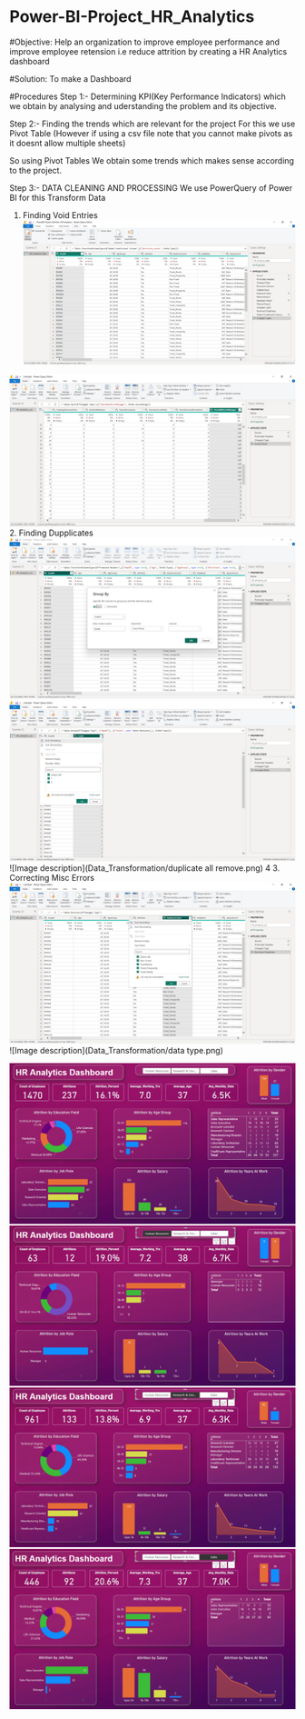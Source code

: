 # Power-BI-Project_HR_Analytics

#Objective:
Help an organization to improve employee performance and improve employee retension i.e reduce attrition by creating a HR Analytics dashboard

#Solution:
To make a Dashboard

#Procedures
Step 1:- 
Determining KPI(Key Performance Indicators) which we obtain by analysing and uderstanding the problem and its objective.

Step 2:-
Finding the trends which are relevant for the project
For this we use Pivot Table
(However if using a csv file note that you cannot make pivots as it doesnt allow multiple sheets)

So using Pivot Tables
We obtain some trends which makes sense according to the project.

Step 3:-
DATA CLEANING AND PROCESSING
We use PowerQuery of Power BI for this
Transform Data

1. Finding Void Entries
![Image description](Data_Transformation/missing.png)

![Image description](Data_Transformation/assending.png)
2. Finding Dupplicates
![Image description](Data_Transformation/duplicates.png)
![Image description](Data_Transformation/dupl.png)
![Image description](Data_Transformation/duplicate all remove.png)
 4
3. Correcting Misc Errors
![Image description](Data_Transformation/misc.png)
![Image description](Data_Transformation/data type.png)

![Image description](Data_Transformation/Dashboard.png)
![Image description](Data_Transformation/HumanResource.png)
![Image description](Data_Transformation/R&D.png)
![Image description](Data_Transformation/Sales.png)

